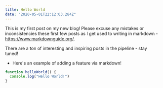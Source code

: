 ```yaml
---
title: Hello World
date: "2020-05-01T22:12:03.284Z"
---
```


This is my first post on my new blog! Please excuse any mistakes or inconsistencies these first few posts
as I get used to writing in markdown - https://www.markdownguide.org/.

There are a ton of interesting and inspiring posts in the pipeline - stay tuned!


- Here's an example of adding a feature via markdown!
```js
function helloWorld() {
  console.log("Hello World!")
}
```

